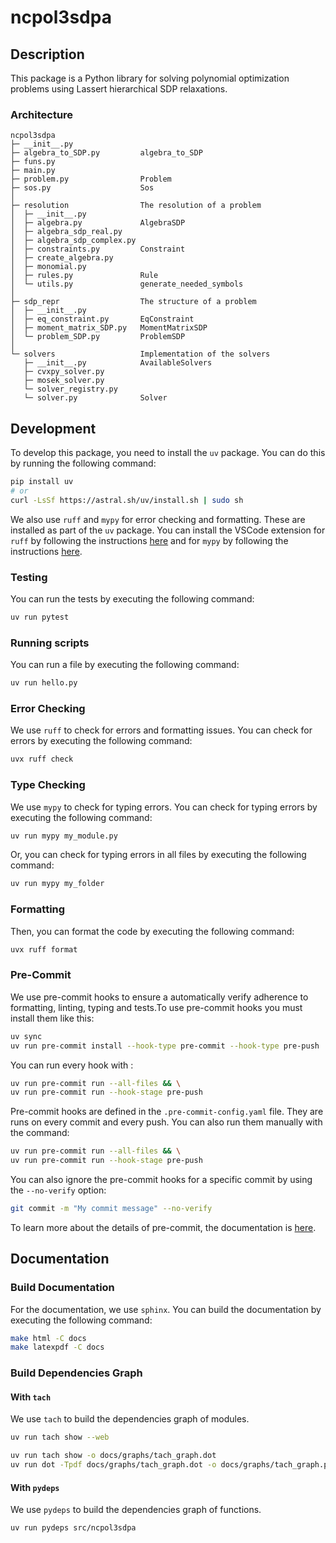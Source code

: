 # ncpol3sdpa

## Description

This package is a Python library for solving polynomial optimization problems using Lassert hierarchical SDP relaxations. 

### Architecture

```
ncpol3sdpa
├─ __init__.py
├─ algebra_to_SDP.py         algebra_to_SDP
├─ funs.py
├─ main.py
├─ problem.py                Problem
├─ sos.py                    Sos
│
├─ resolution                The resolution of a problem
│  ├─ __init__.py            
│  ├─ algebra.py             AlgebraSDP 
│  ├─ algebra_sdp_real.py    
│  ├─ algebra_sdp_complex.py
│  ├─ constraints.py         Constraint
│  ├─ create_algebra.py      
│  ├─ monomial.py
│  ├─ rules.py               Rule
│  └─ utils.py               generate_needed_symbols
│
├─ sdp_repr                  The structure of a problem
│  ├─ __init__.py
│  ├─ eq_constraint.py       EqConstraint
│  ├─ moment_matrix_SDP.py   MomentMatrixSDP
│  └─ problem_SDP.py         ProblemSDP
│
└─ solvers                   Implementation of the solvers
   ├─ __init__.py            AvailableSolvers
   ├─ cvxpy_solver.py
   ├─ mosek_solver.py
   └─ solver_registry.py
   └─ solver.py              Solver
```

## Development

To develop this package, you need to install the `uv` package. You can do this by running the following command:

```bash
pip install uv
# or
curl -LsSf https://astral.sh/uv/install.sh | sudo sh
```

We also use `ruff` and `mypy` for error checking and formatting. These are installed as part of the `uv` package. You can install the VSCode extension for `ruff` by following the instructions [here](https://marketplace.visualstudio.com/items?itemName=charliermarsh.ruff) and for `mypy` by following the instructions [here](https://marketplace.visualstudio.com/items?itemName=matangover.mypy).

### Testing

You can run the tests by executing the following command:

```bash
uv run pytest
```

### Running scripts

You can run a file by executing the following command:

```bash
uv run hello.py
```

### Error Checking

We use `ruff` to check for errors and formatting issues. You can check for errors by executing the following command:

```bash
uvx ruff check
```

### Type Checking

We use `mypy` to check for typing errors. You can check for typing errors by executing the following command:

```bash
uv run mypy my_module.py
```
Or, you can check for typing errors in all files by executing the following command:

```bash
uv run mypy my_folder
```

### Formatting

Then, you can format the code by executing the following command:

```bash
uvx ruff format
```

### Pre-Commit

We use pre-commit hooks to ensure a automatically verify adherence to formatting, linting, typing and tests.To use pre-commit hooks you must install them like this:

```bash
uv sync
uv run pre-commit install --hook-type pre-commit --hook-type pre-push
```

You can run every hook with :

```bash
uv run pre-commit run --all-files && \
uv run pre-commit run --hook-stage pre-push
```

Pre-commit hooks are defined in the `.pre-commit-config.yaml` file. They are runs on every commit and every push. You can also run them manually with the command:

```bash
uv run pre-commit run --all-files && \
uv run pre-commit run --hook-stage pre-push
```

You can also ignore the pre-commit hooks for a specific commit by using the `--no-verify` option:

```bash
git commit -m "My commit message" --no-verify
```

To learn more about the details of pre-commit, the documentation is [here](https://pre-commit.com/).


## Documentation

### Build Documentation
<!-- You can install it by running the following command:

```bash
pip install sphinx
``` 
--> 

For the documentation, we use `sphinx`. You can build the documentation by executing the following command:

```bash
make html -C docs
make latexpdf -C docs
```

### Build Dependencies Graph

#### With `tach`

We use `tach` to build the dependencies graph of modules.

<!-- ```bash
uv run tach mod
uv run tach sync
``` -->

```bash
uv run tach show --web
```
```bash
uv run tach show -o docs/graphs/tach_graph.dot
uv run dot -Tpdf docs/graphs/tach_graph.dot -o docs/graphs/tach_graph.pdf
```

#### With `pydeps`

We use `pydeps` to build the dependencies graph of functions.

```bash
uv run pydeps src/ncpol3sdpa
```
